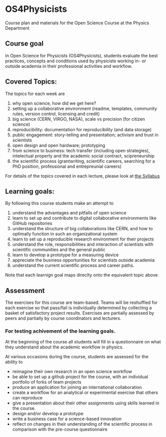 # OS4Physicists
Course plan and materials for the Open Science Course at the Physics Department

## Course goal 
In Open Science for Physicists (OS4Physicists), students evaluate the best practices, concepts and conditions 
used by physicists working in- or outside academia in their professional activities and workflow.

## Covered Topics:
The topics for each week are
1. why open science, how did we get here?  
2. setting up a collaborative environment (readme, templates, community rules, version control, licensing and credit)
3. big science (CERN, VIRGO, NASA), scale vs precision (for citizen science)
4. reproducibility: documentation for reproducibility (and data storage)
5. public engagement: story-telling and presentation; activism and trust in scientists
6. open design and open hardware; prototyping
7. from science to business: tech transfer (including open strategies), intelectual property and the academic social contract, scipreneurship
8. the scientific process (grantwriting, scientific careers, searching for a PhD position, professional and entrepreunial careers)

For details of the topics covered in each lecture, please look at [the Syllabus](Syllabus_202x.md)

## Learning goals:
By following this course students make an attempt to 
1. understand the advantages and pitfalls of open science
2. learn to set up and contribute to digital collaborative environments like GitHub repositories
3. understand the structure of big collaborations like CERN, and how to optimally function in such an organizational system
4. learn to set up a reproducible research environment for their projects
5. understand the role, responsibilities and interaction of scientists with scientific communities and the general public
6. learn to develop a prototype for a measuring device
7. appreciate the business opportunities for scientists outside academia
8. understand the current scientific process and career paths.

Note that each learnign goal maps direclty onto the equivalent topic above.

## Assessment
The exercises for this course are team-based. 
Teams will be reshuffled for each exercise so that pass/fail is individually determined by collecting a basket of satisfactory project results.
Exercises are partially assessed by peers and partially by course coordinators and lecturers.

### For testing achivement of the learning goals.

At the beginning of the course all students will fill in a questionnaire on what they understand about the academic workflow in physics.

At various occasions during the course, students are assessed for the ability to
+ reimagine their own research in an open science workflow
+ be able to set up a github project for the course, with an individual portfolio of forks of team projects
+ produce an application for joining an international collaboration
+ create a workflow for an analytical or experimental exercise that others can reproduce
+ give a presentation about their other assignments using skills learned in the course. 
+ design and/or develop a prototype
+ write a business case for a science-based innovation
+ reflect on changes in their understanding of the scientific process in comparison with the pre-course questionnaire
	
	
